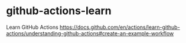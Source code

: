 # github-actions-learn
Learn GitHub Actions
https://docs.github.com/en/actions/learn-github-actions/understanding-github-actions#create-an-example-workflow